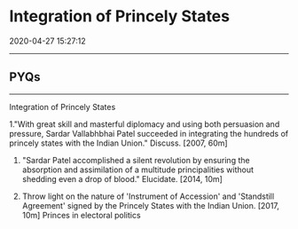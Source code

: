 # Integration of Princely States

2020-04-27 15:27:12

---

## PYQs

---

Integration of Princely States

1."With great skill and masterful diplomacy and using both persuasion and pressure, Sardar Vallabhbhai Patel succeeded in integrating the hundreds of princely states with the Indian Union." Discuss. [2007, 60m]

1. "Sardar Patel accomplished a silent revolution by ensuring the absorption and
assimilation of a multitude principalities without shedding even a drop of blood." Elucidate.
[2014, 10m]

2. Throw light on the nature of 'Instrument of Accession' and 'Standstill Agreement' signed by the Princely States with the Indian Union. [2017, 10m]
Princes in electoral politics

